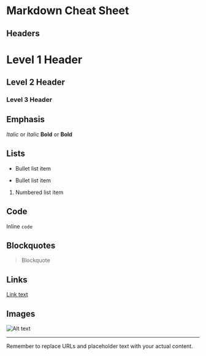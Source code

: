 # Markdown Cheat Sheet

## Headers
# Level 1 Header
## Level 2 Header
### Level 3 Header

## Emphasis
*Italic* or _Italic_
**Bold** or __Bold__

## Lists
- Bullet list item
* Bullet list item
1. Numbered list item

## Code
Inline `code`

## Blockquotes
> Blockquote

## Links
[Link text](http://www.example.com)

## Images
![Alt text](http://www.example.com/image.jpg)

---

Remember to replace URLs and placeholder text with your actual content.
